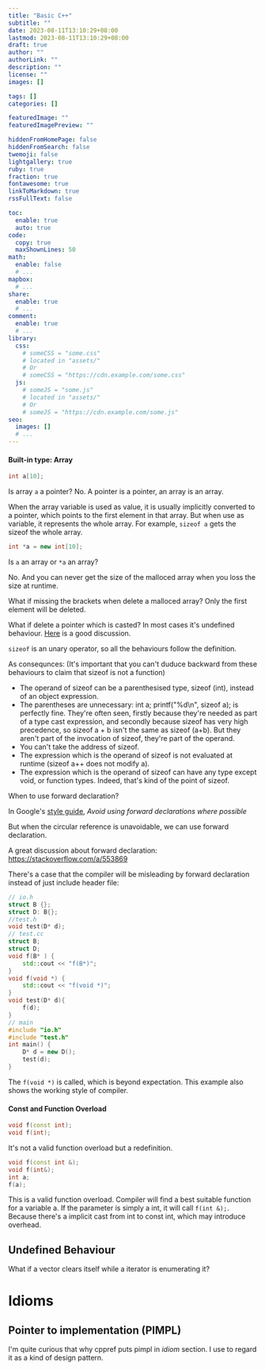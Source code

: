 ```yaml
---
title: "Basic C++"
subtitle: ""
date: 2023-08-11T13:10:29+08:00
lastmod: 2023-08-11T13:10:29+08:00
draft: true
author: ""
authorLink: ""
description: ""
license: ""
images: []

tags: []
categories: []

featuredImage: ""
featuredImagePreview: ""

hiddenFromHomePage: false
hiddenFromSearch: false
twemoji: false
lightgallery: true
ruby: true
fraction: true
fontawesome: true
linkToMarkdown: true
rssFullText: false

toc:
  enable: true
  auto: true
code:
  copy: true
  maxShownLines: 50
math:
  enable: false
  # ...
mapbox:
  # ...
share:
  enable: true
  # ...
comment:
  enable: true
  # ...
library:
  css:
    # someCSS = "some.css"
    # located in "assets/"
    # Or
    # someCSS = "https://cdn.example.com/some.css"
  js:
    # someJS = "some.js"
    # located in "assets/"
    # Or
    # someJS = "https://cdn.example.com/some.js"
seo:
  images: []
  # ...
---
```


<!--more-->
#### Built-in type: Array

<!--block-->
```c++
int a[10];
```
Is array `a` a pointer?
No. A pointer is a pointer, an array is an array.

When the array variable is used as value, it is usually implicitly converted to a pointer, which points to the first element in that array.
But when use as variable, it represents the whole array. For example, `sizeof a` gets the sizeof the whole array.

```c++
int *a = new int[10];
```
Is `a` an array or `*a` an array?

No. And you can never get the size of the malloced array when you loss the size at runtime.

What if missing the brackets when delete a malloced array?
Only the first element will be deleted.

What if delete a pointer which is casted?
In most cases it's undefined behaviour. [Here](https://stackoverflow.com/questions/2140319/can-i-new-then-cast-the-pointer-then-delete-safely-with-built-in-types-in) is a good discussion.

<!--[array, pointer]>
#### Operator

<!--block-->
`sizeof` is an unary operator, so all the behaviours follow the definition.

As consequnces: (It's important that you can't duduce backward from these behaviours to claim that sizeof is not a function)

- The operand of sizeof can be a parenthesised type, sizeof (int), instead of an object expression.
- The parentheses are unnecessary: int a; printf("%d\n", sizeof a); is perfectly fine. They're often seen, firstly because they're needed as part of a type cast expression, and secondly because sizeof has very high precedence, so sizeof a + b isn't the same as sizeof (a+b). But they aren't part of the invocation of sizeof, they're part of the operand.
- You can't take the address of sizeof.
- The expression which is the operand of sizeof is not evaluated at runtime (sizeof a++ does not modify a).
- The expression which is the operand of sizeof can have any type except void, or function types. Indeed, that's kind of the point of sizeof.

<!--[operator, sizeof]>

#### Forward declaration
<!--block-->
When to use forward declaration?

In Google's [style guide](https://google.github.io/styleguide/cppguide.html#Forward_Declarations), *Avoid using forward declarations where possible*

But when the circular reference is unavoidable, we can use forward declaration.

A great discussion about forward declaration: https://stackoverflow.com/a/553869

There's a case that the compiler will be misleading by forward declaration instead of just include header file:
```c++
// io.h
struct B {};
struct D: B{};
//test.h
void test(D* d);
// test.cc
struct B;
struct D;
void f(B* ) {
    std::cout << "f(B*)";
}
void f(void *) {
    std::cout << "f(void *)";
}
void test(D* d){
    f(d);
}
// main
#include "io.h"
#include "test.h"
int main() {
    D* d = new D();
    test(d);
}
```
The `f(void *)` is called, which is beyond expectation. This example also shows the working style of compiler.

<!--[project structure, forward declaration]-->

<!--block-->
#### Const and Function Overload
```c++
void f(const int);
void f(int);
```
It's not a valid function overload but a redefinition.
```c++
void f(const int &);
void f(int&);
int a;
f(a);
```
This is a valid function overload. Compiler will find a best suitable function for a variable a. If the parameter is simply a int, it will call `f(int &);`.
Because there's a implicit cast from int to const int, which may introduce overhead.
<!--[const, function overload]-->

## Undefined Behaviour

<!--block-->
What if a vector clears itself while a iterator is enumerating it?
<!--[iterator, vector]-->


# Idioms

## Pointer to implementation (PIMPL)
I'm quite curious that why cppref puts pimpl in *idiom* section. I use to regard it as a kind of design pattern.

<!--block-->

<!--[idiom, pimpl, design pattern]>
